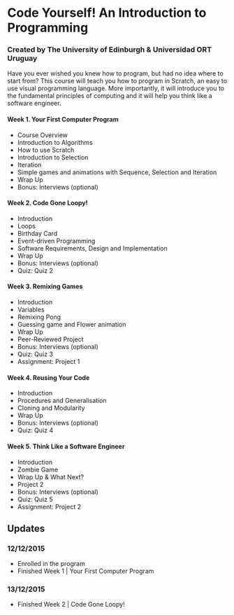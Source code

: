 # Code Yourself! An Introduction to Programming
### Created by The University of Edinburgh & Universidad ORT Uruguay
Have you ever wished you knew how to program, but had no idea where to start from? This course will teach you how to program in Scratch, an easy to use visual programming language. More importantly, it will introduce you to the fundamental principles of computing and it will help you think like a software engineer.

#### Week 1. Your First Computer Program
- Course Overview
- Introduction to Algorithms
- How to use Scratch
- Introduction to Selection
- Iteration
- Simple games and animations with Sequence, Selection and Iteration
- Wrap Up
- Bonus: Interviews (optional)

#### Week 2. Code Gone Loopy!
- Introduction
- Loops
- Birthday Card
- Event-driven Programming
- Software Requirements, Design and Implementation
- Wrap Up
- Bonus: Interviews (optional)
- Quiz: Quiz 2

#### Week 3. Remixing Games
- Introduction
- Variables
- Remixing Pong
- Guessing game and Flower animation
- Wrap Up
- Peer-Reviewed Project
- Bonus: Interviews (optional)
- Quiz: Quiz 3
- Assignment: Project 1

#### Week 4. Reusing Your Code
- Introduction
- Procedures and Generalisation
- Cloning and Modularity
- Wrap Up
- Bonus: Interviews (optional)
- Quiz: Quiz 4

#### Week 5. Think Like a Software Engineer
- Introduction
- Zombie Game
- Wrap Up & What Next?
- Project 2
- Bonus: Interviews (optional)
- Quiz: Quiz 5
- Assignment: Project 2

## Updates
### 12/12/2015
- Enrolled in the program
- Finished Week 1 | Your First Computer Program

### 13/12/2015
- Finished Week 2 | Code Gone Loopy!